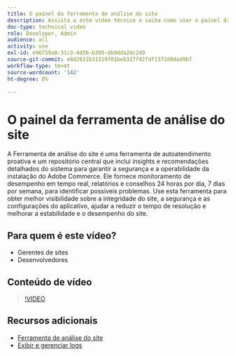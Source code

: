 ```yaml
---
title: O painel da ferramenta de análise do site
description: Assista a este vídeo técnico e saiba como usar o painel da Ferramenta de análise do site para acessar insights e recomendações detalhados do sistema e garantir a segurança e a operabilidade da instalação do Adobe Commerce.
doc-type: technical video
role: Developer, Admin
audience: all
activity: use
exl-id: e96759a8-31c3-4d3b-b395-db9dda2dc2d9
source-git-commit: e8d2631b31319701beb327f42fdf1372d9dad9b7
workflow-type: tm+mt
source-wordcount: '142'
ht-degree: 0%

---
```


# O painel da ferramenta de análise do site

A Ferramenta de análise do site é uma ferramenta de autoatendimento proativa e um repositório central que inclui insights e recomendações detalhados do sistema para garantir a segurança e a operabilidade da instalação do Adobe Commerce. Ele fornece monitoramento de desempenho em tempo real, relatórios e conselhos 24 horas por dia, 7 dias por semana, para identificar possíveis problemas. Use esta ferramenta para obter melhor visibilidade sobre a integridade do site, a segurança e as configurações do aplicativo, ajudar a reduzir o tempo de resolução e melhorar a estabilidade e o desempenho do site.

## Para quem é este vídeo?

- Gerentes de sites
- Desenvolvedores

## Conteúdo de vídeo

>[!VIDEO](https://video.tv.adobe.com/v/344001?quality=12&learn=on)

## Recursos adicionais

- [Ferramenta de análise do site](https://experienceleague.adobe.com/docs/commerce-operations/tools/site-wide-analysis-tool/intro.html)
- [Exibir e gerenciar logs](https://experienceleague.adobe.com/docs/commerce-cloud-service/user-guide/develop/test/log-locations.html)
